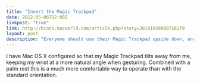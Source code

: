 ```yaml
---
title: "Invert the Magic Trackpad"
date: 2012-05-06T12:00Z
linkpost: "true"
link: http://hints.macworld.com/article.php?story=20101029060726179
layout: post
description: "Everyone should use their Magic Trackpad upside down, and here’s how to do it"
---
```


I have Mac OS X configured so that my Magic Trackpad tilts away from me, keeping my wrist at a more natural angle when gesturing. Combined with a palm rest this is a much more comfortable way to operate than with the standard orientation.